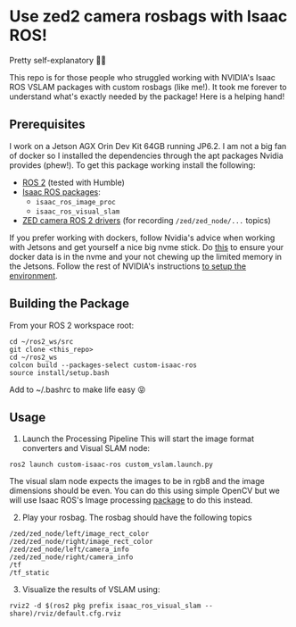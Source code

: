 # Use zed2 camera rosbags with Isaac ROS! 

Pretty self-explanatory 🤷‍♂️️

This repo is for those people who struggled working with NVIDIA's Isaac ROS VSLAM packages with custom rosbags (like me!). It took me forever to understand what's exactly needed by the package! Here is a helping hand! 

## Prerequisites

I work on a Jetson AGX Orin Dev Kit 64GB running JP6.2. I am not a big fan of docker so I installed the dependencies through the apt packages Nvidia provides (phew!). To get this package working install the following:

- [ROS 2](https://nvidia-isaac-ros.github.io/getting_started/isaac_apt_repository.html) (tested with Humble) 
- [Isaac ROS packages](https://nvidia-isaac-ros.github.io/repositories_and_packages/isaac_ros_visual_slam/isaac_ros_visual_slam/index.html#quickstart):
  - `isaac_ros_image_proc`
  - `isaac_ros_visual_slam`
- [ZED camera ROS 2 drivers](https://nvidia-isaac-ros.github.io/getting_started/hardware_setup/sensors/zed_setup.html) (for recording `/zed/zed_node/...` topics)

If you prefer working with dockers, follow Nvidia's advice when working with Jetsons and get yourself a nice big nvme stick. Do [this](https://nvidia-isaac-ros.github.io/getting_started/hardware_setup/compute/jetson_storage.html) to ensure your docker data is in the nvme and your not chewing up the limited memory in the Jetsons. Follow the rest of NVIDIA's instructions [to setup the environment](https://nvidia-isaac-ros.github.io/getting_started/dev_env_setup.html).

## Building the Package

From your ROS 2 workspace root:

```
cd ~/ros2_ws/src
git clone <this_repo>
cd ~/ros2_ws
colcon build --packages-select custom-isaac-ros
source install/setup.bash
```

Add to ~/.bashrc to make life easy :stuck_out_tongue_closed_eyes:

## Usage
1. Launch the Processing Pipeline
This will start the image format converters and Visual SLAM node:

```
ros2 launch custom-isaac-ros custom_vslam.launch.py
```

The visual slam node expects the images to be in rgb8 and the image dimensions should be even. You can do this using simple OpenCV but we will use Isaac ROS's Image processing [package](https://nvidia-isaac-ros.github.io/repositories_and_packages/isaac_ros_image_pipeline/index.html#packages) to do this instead. 

2. Play your rosbag. The rosbag should have the following topics

```
/zed/zed_node/left/image_rect_color
/zed/zed_node/right/image_rect_color
/zed/zed_node/left/camera_info
/zed/zed_node/right/camera_info
/tf
/tf_static
```

3. Visualize the results of VSLAM using:

```
rviz2 -d $(ros2 pkg prefix isaac_ros_visual_slam --share)/rviz/default.cfg.rviz

```

